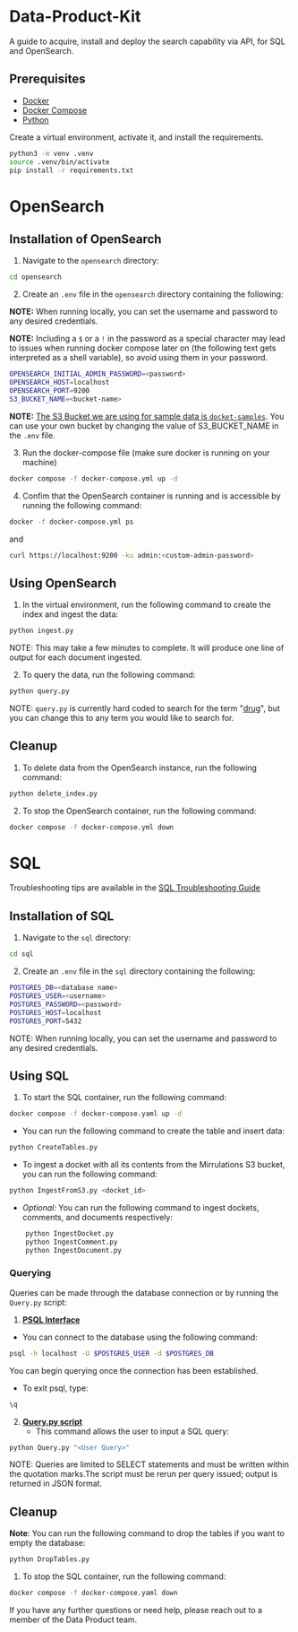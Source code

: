 # Data-Product-Kit
A guide to acquire, install and deploy the search capability via API, for SQL and OpenSearch.

## Prerequisites
- [Docker](https://docs.docker.com/get-docker/)
- [Docker Compose](https://docs.docker.com/compose/install/)
- [Python](https://www.python.org/downloads/)

Create a virtual environment, activate it, and install the requirements.
```bash
python3 -m venv .venv
source .venv/bin/activate
pip install -r requirements.txt
```

# OpenSearch

## Installation of OpenSearch

1. Navigate to the `opensearch` directory:
```bash
cd opensearch
```

2. Create an `.env` file in the `opensearch` directory containing the following:

**NOTE:** When running locally, you can set the username and password to any desired credentials.

**NOTE:** Including a `$` or a `!` in the password as a special character may lead to issues when running docker compose later on (the following text gets interpreted as a shell variable), so avoid using them in your password.

```bash
OPENSEARCH_INITIAL_ADMIN_PASSWORD=<password>
OPENSEARCH_HOST=localhost
OPENSEARCH_PORT=9200
S3_BUCKET_NAME=<bucket-name> 
```
**NOTE:** <ins>The S3 Bucket we are using for sample data is `docket-samples`</ins>. You can use your own bucket by changing the value of S3_BUCKET_NAME in the `.env` file.

3. Run the docker-compose file (make sure docker is running on your machine)
```bash
docker compose -f docker-compose.yml up -d 
```

4. Confim that the OpenSearch container is running and is accessible by running the following command:
```bash
docker -f docker-compose.yml ps
```
and 
```bash
curl https://localhost:9200 -ku admin:<custom-admin-password>
```

## Using OpenSearch

1. In the virtual environment, run the following command to create the index and ingest the data:
```bash
python ingest.py
```
NOTE: This may take a few minutes to complete. It will produce one line of output for each document ingested.

2. To query the data, run the following command:
```bash
python query.py
```
NOTE: `query.py` is currently hard coded to search for the term "<ins>drug</ins>", but you can change this to any term you would like to search for.

## Cleanup 

1. To delete data from the OpenSearch instance, run the following command:
```bash
python delete_index.py
```
2. To stop the OpenSearch container, run the following command:
```bash
docker compose -f docker-compose.yml down
```

# SQL

Troubleshooting tips are available in the <u>[SQL Troubleshooting Guide](sql/sql_troubleshoot.md](https://github.com/mirrulations/Data-Product-Kit/blob/main/sql/sql_troubleshoot.md))</u>

## Installation of SQL

1. Navigate to the `sql` directory:
```bash
cd sql
```

2. Create an `.env` file in the `sql` directory containing the following:
```bash
POSTGRES_DB=<database name>
POSTGRES_USER=<username>
POSTGRES_PASSWORD=<password>
POSTGRES_HOST=localhost
POSTGRES_PORT=5432
```
NOTE: When running locally, you can set the username and password to any desired credentials.

## Using SQL
1. To start the SQL container, run the following command:
```bash
docker compose -f docker-compose.yaml up -d
```

* You can run the following command to create the table and insert data:
```bash
python CreateTables.py
```

* To ingest a docket with all its contents from the Mirrulations S3 bucket, you can run the following command:
```bash
python IngestFromS3.py <docket_id>
```

* *Optional:* You can run the following command to ingest dockets, comments, and documents respectively:
```bash
    python IngestDocket.py
    python IngestComment.py 
    python IngestDocument.py
```

### Querying

Queries can be made through the database connection or by running the `Query.py` script:

1. <u>**PSQL Interface**</u>
* You can connect to the database using the following command:

 ```bash
psql -h localhost -U $POSTGRES_USER -d $POSTGRES_DB
 ```

You can begin querying once the connection has been established. 

* To exit psql, type:
```bash
\q
```

2. <u>**Query.py script**</u>
    * This command allows the user to input a SQL query:
```bash
python Query.py "<User Query>"
```
NOTE: Queries are limited to SELECT statements and must be written within the quotation marks.The script must be rerun per query issued; output is returned in JSON format.

## Cleanup

**Note**: You can run the following command to drop the tables if you want to empty the database:
```bash
python DropTables.py
```

1. To stop the SQL container, run the following command:
```bash
docker compose -f docker-compose.yaml down
```

If you have any further questions or need help, please reach out to a member of the Data Product team.
